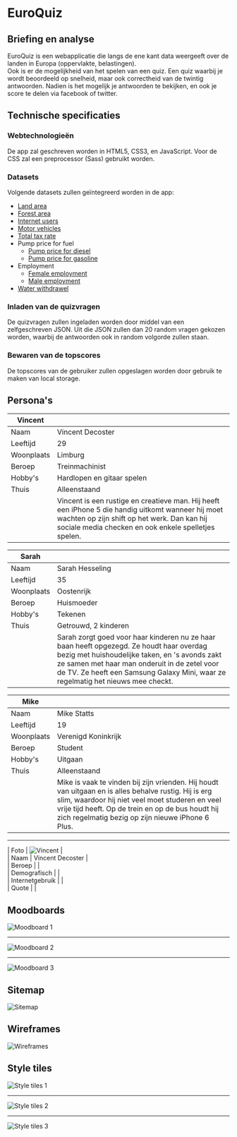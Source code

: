 EuroQuiz
========

Briefing en analyse
-------------------

EuroQuiz is een webapplicatie die langs de ene kant data weergeeft over de landen in Europa (oppervlakte, belastingen).  
Ook is er de mogelijkheid van het spelen van een quiz. Een quiz waarbij je wordt beoordeeld op snelheid, maar ook correctheid van de twintig antwoorden. Nadien is het mogelijk je antwoorden te bekijken, en ook je score te delen via facebook of twitter.

Technische specificaties
------------------------

### Webtechnologieën

De app zal geschreven worden in HTML5, CSS3, en JavaScript. Voor de CSS zal een preprocessor (Sass) gebruikt worden.

### Datasets

Volgende datasets zullen geïntegreerd worden in de app:
* [Land area](http://data.worldbank.org/indicator/AG.LND.TOTL.K2)
* [Forest area](http://data.worldbank.org/indicator/AG.LND.FRST.ZS)
* [Internet users](http://data.worldbank.org/indicator/IT.NET.USER.P2)
* [Motor vehicles](http://data.worldbank.org/indicator/IS.VEH.NVEH.P3)
* [Total tax rate](http://data.worldbank.org/indicator/IC.TAX.TOTL.CP.ZS)
* Pump price for fuel
	* [Pump price for diesel](http://data.worldbank.org/indicator/EP.PMP.DESL.CD)
	* [Pump price for gasoline](http://data.worldbank.org/indicator/EP.PMP.SGAS.CD)
* Employment
	* [Female employment](http://data.worldbank.org/indicator/SL.EMP.TOTL.SP.FE.ZS)
	* [Male employment](http://data.worldbank.org/indicator/SL.EMP.TOTL.SP.MA.ZS)
* [Water withdrawel](http://data.worldbank.org/indicator/ER.H2O.FWTL.ZS)

### Inladen van de quizvragen

De quizvragen zullen ingeladen worden door middel van een zelfgeschreven JSON. Uit die JSON zullen dan 20 random vragen gekozen worden, waarbij de antwoorden ook in random volgorde zullen staan.

### Bewaren van de topscores

De topscores van de gebruiker zullen opgeslagen worden door gebruik te maken van local storage.


Persona's
---------


| Vincent | | 
|---|---| 
| Naam 		| Vincent Decoster 				| 
| Leeftijd 	| 29 							| 
| Woonplaats| Limburg						| 
| Beroep 	| Treinmachinist				| 
| Hobby's 	| Hardlopen en gitaar spelen 	| 
| Thuis		| Alleenstaand 					| 
| 			| Vincent is een rustige en creatieve man. Hij heeft een iPhone 5 die handig uitkomt wanneer hij moet wachten op zijn shift op het werk. Dan kan hij sociale media checken en ook enkele spelletjes spelen. |


| Sarah | |
|-------|---|
| Naam 		| Sarah Hesseling 				| 
| Leeftijd 	| 35							| 
| Woonplaats| Oostenrijk					| 
| Beroep 	| Huismoeder					| 
| Hobby's 	| Tekenen 						| 
| Thuis		| Getrouwd, 2 kinderen			| 
| 			| Sarah zorgt goed voor haar kinderen nu ze haar baan heeft opgezegd. Ze houdt haar overdag bezig met huishoudelijke taken, en 's avonds zakt ze samen met haar man onderuit in de zetel voor de TV. Ze heeft een Samsung Galaxy Mini, waar ze regelmatig het nieuws mee checkt.|


| Mike | |
|---|---| 
| Naam 		| Mike Statts 				    | 
| Leeftijd 	| 19							| 
| Woonplaats| Verenigd Koninkrijk			| 
| Beroep 	| Student						| 
| Hobby's 	| Uitgaan 						| 
| Thuis		| Alleenstaand					| 
| 			| Mike is vaak te vinden bij zijn vrienden. Hij houdt van uitgaan en is alles behalve rustig. Hij is erg slim, waardoor hij niet veel moet studeren en veel vrije tijd heeft. Op de trein en op de bus houdt hij zich regelmatig bezig op zijn nieuwe iPhone 6 Plus.|

---

| Foto | ![Vincent](https://randomuser.me/api/portraits/med/men/48.jpg "Vincent") |  
| Naam | Vincent Decoster |  
| Beroep |  |  
| Demografisch |  |  
| Internetgebruik |  |  
| Quote |  |   

Moodboards
----------

![Moodboard 1](images/moodboard1.png "Moodboard 1")

---

![Moodboard 2](images/moodboard2.jpg "Moodboard 2")

---

![Moodboard 3](images/moodboard3.jpg "Moodboard 3")

Sitemap
-------

![Sitemap](images/sitemap.png "Sitemap")


Wireframes
----------

![Wireframes](images/wireframes.png "Wireframes")

Style tiles
-----------

![Style tiles 1](images/styletile1.png "Style tiles 1")

---

![Style tiles 2](images/styletile2.png "Style tiles 2")

---

![Style tiles 3](images/styletile3.png "Style tiles 3")
